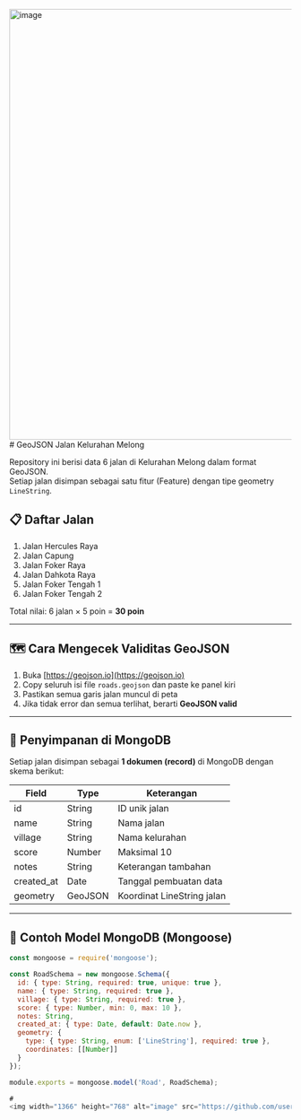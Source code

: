 <img width="1366" height="768" alt="image" src="https://github.com/user-attachments/assets/a0bef34b-24fb-429c-9077-96a146d03e60" /># GeoJSON Jalan Kelurahan Melong

Repository ini berisi data 6 jalan di Kelurahan Melong dalam format GeoJSON.  
Setiap jalan disimpan sebagai satu fitur (Feature) dengan tipe geometry `LineString`.

## 📋 Daftar Jalan
1. Jalan Hercules Raya  
2. Jalan Capung  
3. Jalan Foker Raya  
4. Jalan Dahkota Raya  
5. Jalan Foker Tengah 1  
6. Jalan Foker Tengah 2  

Total nilai: 6 jalan × 5 poin = **30 poin**

---

## 🗺️ Cara Mengecek Validitas GeoJSON
1. Buka [https://geojson.io](https://geojson.io)
2. Copy seluruh isi file `roads.geojson` dan paste ke panel kiri
3. Pastikan semua garis jalan muncul di peta
4. Jika tidak error dan semua terlihat, berarti **GeoJSON valid**

---

## 💾 Penyimpanan di MongoDB

Setiap jalan disimpan sebagai **1 dokumen (record)** di MongoDB dengan skema berikut:

| Field        | Type      | Keterangan                           |
|---------------|-----------|--------------------------------------|
| id            | String    | ID unik jalan                        |
| name          | String    | Nama jalan                           |
| village       | String    | Nama kelurahan                       |
| score         | Number    | Maksimal 10                          |
| notes         | String    | Keterangan tambahan                   |
| created_at    | Date      | Tanggal pembuatan data               |
| geometry      | GeoJSON   | Koordinat LineString jalan           |

---

## 🧱 Contoh Model MongoDB (Mongoose)

```js
const mongoose = require('mongoose');

const RoadSchema = new mongoose.Schema({
  id: { type: String, required: true, unique: true },
  name: { type: String, required: true },
  village: { type: String, required: true },
  score: { type: Number, min: 0, max: 10 },
  notes: String,
  created_at: { type: Date, default: Date.now },
  geometry: {
    type: { type: String, enum: ['LineString'], required: true },
    coordinates: [[Number]]
  }
});

module.exports = mongoose.model('Road', RoadSchema);

#
<img width="1366" height="768" alt="image" src="https://github.com/user-attachments/assets/82fe0ce5-d955-49da-8d01-d33955c64951" />
